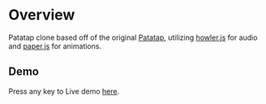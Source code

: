# Overview
Patatap clone based off of the original [Patatap](https://patatap.com/), utilizing [howler.js](https://howlerjs.com/) for audio and [paper.js](http://paperjs.org/) for animations.

## Demo
Press any key to Live demo [here](http://www.elainealasagas.com/patatap_clone/patatap).

